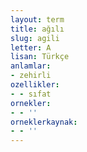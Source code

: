```yaml
---
layout: term
title: ağılı
slug: agili
letter: A
lisan: Türkçe
anlamlar:
- zehirli
ozellikler:
- - sıfat
ornekler:
- - ''
orneklerkaynak:
- - ''
---
```

